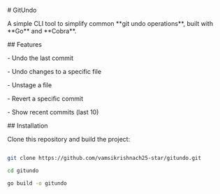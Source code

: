 \# GitUndo



A simple CLI tool to simplify common \*\*git undo operations\*\*, built with \*\*Go\*\* and \*\*Cobra\*\*.



\## Features

\- Undo the last commit  

\- Undo changes to a specific file  

\- Unstage a file  

\- Revert a specific commit  

\- Show recent commits (last 10)  



\## Installation

Clone this repository and build the project:

```bash

git clone https://github.com/vamsikrishnach25-star/gitundo.git

cd gitundo

go build -o gitundo



